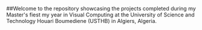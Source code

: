 ##Welcome to the repository showcasing the projects completed during my Master's fiest my year in Visual Computing at the University of Science and Technology Houari Boumediene (USTHB) in Algiers, Algeria.
